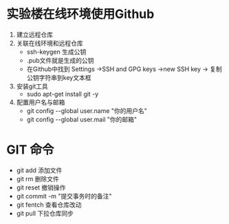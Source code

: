 # 实验楼在线环境使用Github

1. 建立远程仓库
2. 关联在线环境和远程仓库
    - ssh-keygen 生成公钥
    - .pub文件就是生成的公钥
    - 在Github中找到  Settings ->SSH and GPG keys ->new SSH key ->    复制公钥字符串到key文本框
3. 安装git工具 
    - sudo apt-get install git -y
4. 配置用户名与邮箱
    - git config --global user.name "你的用户名"
    - git config --global user.mail "你的邮箱"


# GIT 命令
- git add  添加文件
- git rm 删除文件
- git reset 撤销操作
- git commit -m "提交事务时的备注"
- git fentch 查看仓库改动
- git pull 下拉仓库同步
